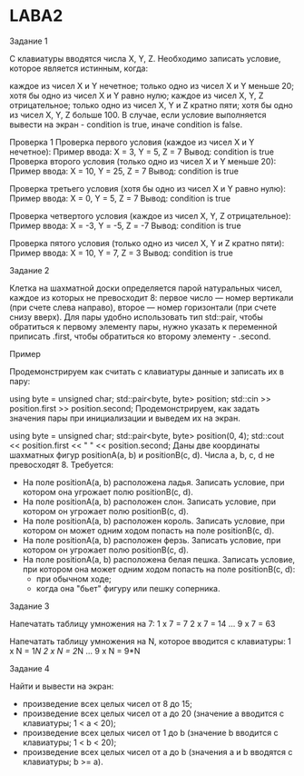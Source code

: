# LABA2

Задание 1


С клавиатуры вводятся числа X, Y, Z. Необходимо записать условие, которое является истинным, когда:

каждое из чисел X и Y нечетное;
только одно из чисел X и Y меньше 20;
хотя бы одно из чисел X и Y равно нулю;
каждое из чисел X, Y, Z отрицательное;
только одно из чисел X, Y и Z кратно пяти;
хотя бы одно из чисел X, Y, Z больше 100.
В случае, если условие выполняется вывести на экран - condition is true, иначе condition is false.

Проверка 1 
Проверка первого условия (каждое из чисел X и Y нечетное):
  Пример ввода: X = 3, Y = 5, Z = 7
  Вывод: condition is true
Проверка второго условия (только одно из чисел X и Y меньше 20):
  Пример ввода: X = 10, Y = 25, Z = 7
  Вывод: condition is true

Проверка третьего условия (хотя бы одно из чисел X и Y равно нулю):
  Пример ввода: X = 0, Y = 5, Z = 7
  Вывод: condition is true

Проверка четвертого условия (каждое из чисел X, Y, Z отрицательное):
  Пример ввода: X = -3, Y = -5, Z = -7
  Вывод: condition is true

Проверка пятого условия (только одно из чисел X, Y и Z кратно пяти):
  Пример ввода: X = 10, Y = 7, Z = 3
  Вывод: condition is true


Задание 2


  Клетка на шахматной доски определяется парой натуральных чисел, каждое из которых не превосходит 8: первое число — номер вертикали (при счете слева направо), второе — номер горизонтали (при счете снизу вверх). Для пары удобно использовать тип std::pair, чтобы обратиться к первому элементу пары, нужно указать к переменной приписать .first, чтобы обратиться ко второму элементу - .second.

Пример

Продемонстрируем как считать с клавиатуры данные и записать их в пару:

using byte = unsigned char;
std::pair<byte, byte> position;
std::cin >> position.first >> position.second;
Продемонстрируем, как задать значения пары при инициализации и выведем их на экран.

using byte = unsigned char;
std::pair<byte, byte> position(0, 4);
std::cout << position.first << " " << position.second;
Даны две координаты шахматных фигур positionA(a, b) и positionB(c, d). Числа a, b, c, d не превосходят 8. Требуется:

- На поле positionA(a, b) расположена ладья. Записать условие, при котором она угрожает полю positionB(c, d).
- На поле positionA(a, b) расположен слон. Записать условие, при котором он угрожает полю positionB(c, d).
- На поле positionA(a, b) расположен король. Записать условие, при котором он может одним ходом попасть на поле positionB(c, d).
- На поле positionA(a, b) расположен ферзь. Записать условие, при котором он угрожает полю positionB(c, d).
- На поле positionA(a, b) расположена белая пешка. Записать условие, при котором она может одним ходом попасть на поле positionB(c, d):
  - при обычном ходе;
  - когда она "бьет" фигуру или пешку соперника.


Задание 3


Напечатать таблицу умножения на 7:
1 х 7 = 7
2 х 7 = 14
...
9 х 7 = 63

Напечатать таблицу умножения на N, которое вводится с клавиатуры:
1 х N = 1*N
2 х N = 2*N
...
9 х N = 9*N

Задание 4

Найти и вывести на экран:

- произведение всех целых чисел от 8 до 15;
- произведение всех целых чисел от a до 20 (значение a вводится с клавиатуры; 1 < a < 20);
- произведение всех целых чисел от 1 до b (значение b вводится с клавиатуры; 1 < b < 20);
- произведение всех целых чисел от a до b (значения a и b вводятся с клавиатуры; b >= a).



  
